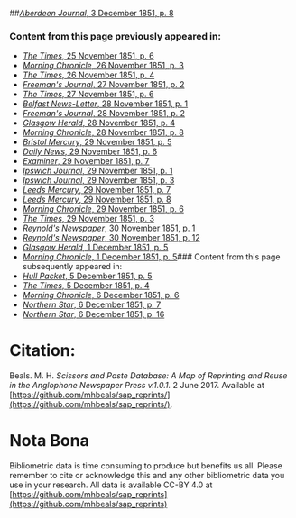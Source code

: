 ##[*Aberdeen Journal*, 3 December 1851, p. 8](https://mhbeals.github.io/sap_html/Aberdeen-Journal/Aberdeen-Journal-3-December-1851-p-8)

### Content from this page previously appeared in:
+ [*The Times*, 25 November 1851, p. 6](https://mhbeals.github.io/sap_html/The-Times/The-Times-25-November-1851-p-6)
+ [*Morning Chronicle*, 26 November 1851, p. 3](https://mhbeals.github.io/sap_html/Morning-Chronicle/Morning-Chronicle-26-November-1851-p-3)
+ [*The Times*, 26 November 1851, p. 4](https://mhbeals.github.io/sap_html/The-Times/The-Times-26-November-1851-p-4)
+ [*Freeman's Journal*, 27 November 1851, p. 2](https://mhbeals.github.io/sap_html/Freeman's-Journal/Freeman's-Journal-27-November-1851-p-2)
+ [*The Times*, 27 November 1851, p. 6](https://mhbeals.github.io/sap_html/The-Times/The-Times-27-November-1851-p-6)
+ [*Belfast News-Letter*, 28 November 1851, p. 1](https://mhbeals.github.io/sap_html/Belfast-News-Letter/Belfast-News-Letter-28-November-1851-p-1)
+ [*Freeman's Journal*, 28 November 1851, p. 2](https://mhbeals.github.io/sap_html/Freeman's-Journal/Freeman's-Journal-28-November-1851-p-2)
+ [*Glasgow Herald*, 28 November 1851, p. 4](https://mhbeals.github.io/sap_html/Glasgow-Herald/Glasgow-Herald-28-November-1851-p-4)
+ [*Morning Chronicle*, 28 November 1851, p. 8](https://mhbeals.github.io/sap_html/Morning-Chronicle/Morning-Chronicle-28-November-1851-p-8)
+ [*Bristol Mercury*, 29 November 1851, p. 5](https://mhbeals.github.io/sap_html/Bristol-Mercury/Bristol-Mercury-29-November-1851-p-5)
+ [*Daily News*, 29 November 1851, p. 6](https://mhbeals.github.io/sap_html/Daily-News/Daily-News-29-November-1851-p-6)
+ [*Examiner*, 29 November 1851, p. 7](https://mhbeals.github.io/sap_html/Examiner/Examiner-29-November-1851-p-7)
+ [*Ipswich Journal*, 29 November 1851, p. 1](https://mhbeals.github.io/sap_html/Ipswich-Journal/Ipswich-Journal-29-November-1851-p-1)
+ [*Ipswich Journal*, 29 November 1851, p. 3](https://mhbeals.github.io/sap_html/Ipswich-Journal/Ipswich-Journal-29-November-1851-p-3)
+ [*Leeds Mercury*, 29 November 1851, p. 7](https://mhbeals.github.io/sap_html/Leeds-Mercury/Leeds-Mercury-29-November-1851-p-7)
+ [*Leeds Mercury*, 29 November 1851, p. 8](https://mhbeals.github.io/sap_html/Leeds-Mercury/Leeds-Mercury-29-November-1851-p-8)
+ [*Morning Chronicle*, 29 November 1851, p. 6](https://mhbeals.github.io/sap_html/Morning-Chronicle/Morning-Chronicle-29-November-1851-p-6)
+ [*The Times*, 29 November 1851, p. 3](https://mhbeals.github.io/sap_html/The-Times/The-Times-29-November-1851-p-3)
+ [*Reynold's Newspaper*, 30 November 1851, p. 1](https://mhbeals.github.io/sap_html/Reynold's-Newspaper/Reynold's-Newspaper-30-November-1851-p-1)
+ [*Reynold's Newspaper*, 30 November 1851, p. 12](https://mhbeals.github.io/sap_html/Reynold's-Newspaper/Reynold's-Newspaper-30-November-1851-p-12)
+ [*Glasgow Herald*, 1 December 1851, p. 5](https://mhbeals.github.io/sap_html/Glasgow-Herald/Glasgow-Herald-1-December-1851-p-5)
+ [*Morning Chronicle*, 1 December 1851, p. 5](https://mhbeals.github.io/sap_html/Morning-Chronicle/Morning-Chronicle-1-December-1851-p-5)### Content from this page subsequently appeared in:
+ [*Hull Packet*, 5 December 1851, p. 5](https://mhbeals.github.io/sap_html/Hull-Packet/Hull-Packet-5-December-1851-p-5)
+ [*The Times*, 5 December 1851, p. 4](https://mhbeals.github.io/sap_html/The-Times/The-Times-5-December-1851-p-4)
+ [*Morning Chronicle*, 6 December 1851, p. 6](https://mhbeals.github.io/sap_html/Morning-Chronicle/Morning-Chronicle-6-December-1851-p-6)
+ [*Northern Star*, 6 December 1851, p. 7](https://mhbeals.github.io/sap_html/Northern-Star/Northern-Star-6-December-1851-p-7)
+ [*Northern Star*, 6 December 1851, p. 16](https://mhbeals.github.io/sap_html/Northern-Star/Northern-Star-6-December-1851-p-16)
                    
# Citation: 

Beals. M. H. *Scissors and Paste Database: A Map of Reprinting and Reuse in the Anglophone Newspaper Press v.1.0.1.* 2 June 2017. Available at [https://github.com/mhbeals/sap_reprints/](https://github.com/mhbeals/sap_reprints/). 
                    
# Nota Bona

Bibliometric data is time consuming to produce but benefits us all. Please remember to cite or acknowledge this and any other bibliometric data you use in your research. All data is available CC-BY 4.0 at [https://github.com/mhbeals/sap_reprints](https://github.com/mhbeals/sap_reprints)